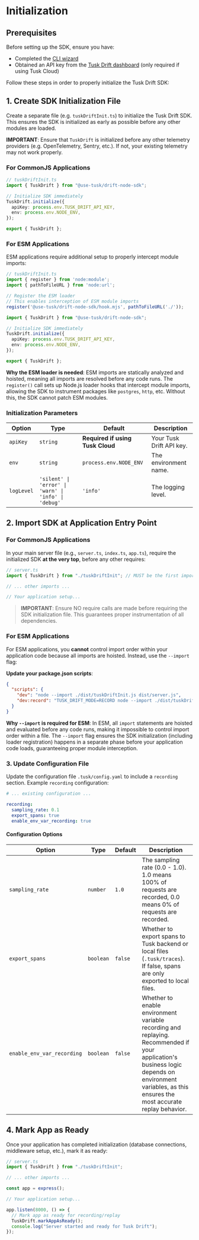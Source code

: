 # Initialization

## Prerequisites

Before setting up the SDK, ensure you have:

- Completed the [CLI wizard](https://github.com/Use-Tusk/tusk-drift-cli?tab=readme-ov-file#quick-start)
- Obtained an API key from the [Tusk Drift dashboard](https://usetusk.ai/app/settings/api-keys) (only required if using Tusk Cloud)

Follow these steps in order to properly initialize the Tusk Drift SDK:

## 1. Create SDK Initialization File

Create a separate file (e.g. `tuskDriftInit.ts`) to initialize the Tusk Drift SDK. This ensures the SDK is initialized as early as possible before any other modules are loaded.

**IMPORTANT**: Ensure that `TuskDrift` is initialized before any other telemetry providers (e.g. OpenTelemetry, Sentry, etc.). If not, your existing telemetry may not work properly.

### For CommonJS Applications

```typescript
// tuskDriftInit.ts
import { TuskDrift } from "@use-tusk/drift-node-sdk";

// Initialize SDK immediately
TuskDrift.initialize({
  apiKey: process.env.TUSK_DRIFT_API_KEY,
  env: process.env.NODE_ENV,
});

export { TuskDrift };
```

### For ESM Applications

ESM applications require additional setup to properly intercept module imports:

```typescript
// tuskDriftInit.ts
import { register } from 'node:module';
import { pathToFileURL } from 'node:url';

// Register the ESM loader
// This enables interception of ESM module imports
register('@use-tusk/drift-node-sdk/hook.mjs', pathToFileURL('./'));

import { TuskDrift } from "@use-tusk/drift-node-sdk";

// Initialize SDK immediately
TuskDrift.initialize({
  apiKey: process.env.TUSK_DRIFT_API_KEY,
  env: process.env.NODE_ENV,
});

export { TuskDrift };
```

**Why the ESM loader is needed**: ESM imports are statically analyzed and hoisted, meaning all imports are resolved before any code runs. The `register()` call sets up Node.js loader hooks that intercept module imports, allowing the SDK to instrument packages like `postgres`, `http`, etc. Without this, the SDK cannot patch ESM modules.

### Initialization Parameters

<table>
  <thead>
    <tr>
      <th>Option</th>
      <th>Type</th>
      <th>Default</th>
      <th>Description</th>
    </tr>
  </thead>
  <tbody>
    <tr>
      <td><code>apiKey</code></td>
      <td><code>string</code></td>
      <td><b>Required if using Tusk Cloud</b></td>
      <td>Your Tusk Drift API key.</td>
    </tr>
    <tr>
      <td><code>env</code></td>
      <td><code>string</code></td>
      <td><code>process.env.NODE_ENV</code></td>
      <td>The environment name.</td>
    </tr>
    <tr>
      <td><code>logLevel</code></td>
      <td><code>'silent' | 'error' | 'warn' | 'info' | 'debug'</code></td>
      <td><code>'info'</code></td>
      <td>The logging level.</td>
    </tr>
  </tbody>
</table>

## 2. Import SDK at Application Entry Point

### For CommonJS Applications

In your main server file (e.g., `server.ts`, `index.ts`, `app.ts`), require the initialized SDK **at the very top**, before any other requires:

```typescript
// server.ts
import { TuskDrift } from "./tuskDriftInit"; // MUST be the first import

// ... other imports ...

// Your application setup...
```

> **IMPORTANT**: Ensure NO require calls are made before requiring the SDK initialization file. This guarantees proper instrumentation of all dependencies.

### For ESM Applications

For ESM applications, you **cannot** control import order within your application code because all imports are hoisted. Instead, use the `--import` flag:

**Update your package.json scripts**:

```json
{
  "scripts": {
    "dev": "node --import ./dist/tuskDriftInit.js dist/server.js",
    "dev:record": "TUSK_DRIFT_MODE=RECORD node --import ./dist/tuskDriftInit.js dist/server.js"
  }
}
```

**Why `--import` is required for ESM**: In ESM, all `import` statements are hoisted and evaluated before any code runs, making it impossible to control import order within a file. The `--import` flag ensures the SDK initialization (including loader registration) happens in a separate phase before your application code loads, guaranteeing proper module interception.

### 3. Update Configuration File

Update the configuration file `.tusk/config.yaml` to include a `recording` section. Example `recording` configuration:

```yaml
# ... existing configuration ...

recording:
  sampling_rate: 0.1
  export_spans: true
  enable_env_var_recording: true
```

#### Configuration Options

<table>
  <thead>
    <tr>
      <th>Option</th>
      <th>Type</th>
      <th>Default</th>
      <th>Description</th>
    </tr>
  </thead>
  <tbody>
    <tr>
      <td><code>sampling_rate</code></td>
      <td><code>number</code></td>
      <td><code>1.0</code></td>
      <td>The sampling rate (0.0 - 1.0). 1.0 means 100% of requests are recorded, 0.0 means 0% of requests are recorded.</td>
    </tr>
    <tr>
      <td><code>export_spans</code></td>
      <td><code>boolean</code></td>
      <td><code>false</code></td>
      <td>Whether to export spans to Tusk backend or local files (<code>.tusk/traces</code>). If false, spans are only exported to local files.</td>
    </tr>
    <tr>
      <td><code>enable_env_var_recording</code></td>
      <td><code>boolean</code></td>
      <td><code>false</code></td>
      <td>Whether to enable environment variable recording and replaying. Recommended if your application's business logic depends on environment variables, as this ensures the most accurate replay behavior.</td>
    </tr>
  </tbody>
</table>

## 4. Mark App as Ready

Once your application has completed initialization (database connections, middleware setup, etc.), mark it as ready:

```typescript
// server.ts
import { TuskDrift } from "./tuskDriftInit";

// ... other imports ...

const app = express();

// Your application setup...

app.listen(8000, () => {
  // Mark app as ready for recording/replay
  TuskDrift.markAppAsReady();
  console.log("Server started and ready for Tusk Drift");
});
```
